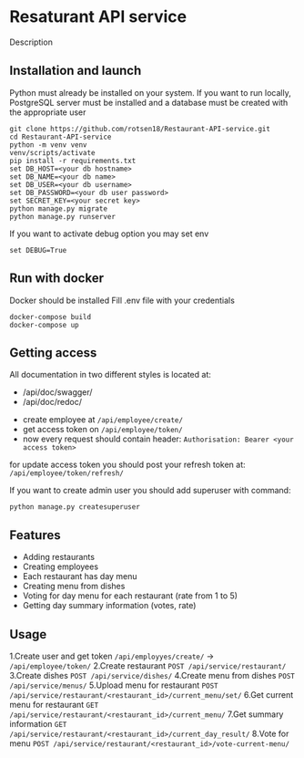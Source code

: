 # Resaturant API service

Description

## Installation and launch

Python must already be installed on your system.
If you want to run locally, PostgreSQL server must be installed and a database must be created with the appropriate user

```shell
git clone https://github.com/rotsen18/Restaurant-API-service.git
cd Restaurant-API-service
python -m venv venv
venv/scripts/activate
pip install -r requirements.txt
set DB_HOST=<your db hostname>
set DB_NAME=<your db name>
set DB_USER=<your db username>
set DB_PASSWORD=<your db user password>
set SECRET_KEY=<your secret key>
python manage.py migrate
python manage.py runserver
```

If you want to activate debug option you may set env

```shell
set DEBUG=True
```

## Run with docker

Docker should be installed
Fill .env file with your credentials

```shell
docker-compose build
docker-compose up
```

## Getting access

All documentation in two different styles is located at:
* /api/doc/swagger/
* /api/doc/redoc/

- create employee at `/api/employee/create/`
- get access token on `/api/employee/token/`
- now every request should contain header:
`Authorisation: Bearer <your access token>`

for update access token you should post your refresh token at:
`/api/employee/token/refresh/`

If you want to create admin user you should add superuser with command:
```shell
python manage.py createsuperuser
```

## Features

* Adding restaurants
* Creating employees
* Each restaurant has day menu
* Creating menu from dishes
* Voting for day menu for each restaurant (rate from 1 to 5)
* Getting day summary information (votes, rate)

## Usage

1.Create user and get token `/api/employyes/create/` -> `/api/employee/token/`
2.Create restaurant `POST /api/service/restaurant/`
3.Create dishes `POST /api/service/dishes/`
4.Create menu from dishes `POST /api/service/menus/`
5.Upload menu for restaurant `POST /api/service/restaurant/<restaurant_id>/current_menu/set/`
6.Get current menu for restaurant `GET /api/service/restaurant/<restaurant_id>/current_menu/`
7.Get summary information `GET /api/service/restaurant/<restaurant_id>/current_day_result/`
8.Vote for menu `POST /api/service/restaurant/<restaurant_id>/vote-current-menu/`
